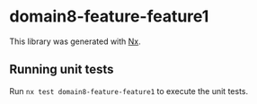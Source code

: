 # domain8-feature-feature1

This library was generated with [Nx](https://nx.dev).

## Running unit tests

Run `nx test domain8-feature-feature1` to execute the unit tests.
